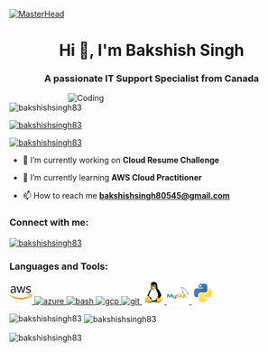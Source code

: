 [![MasterHead](https://repository-images.githubusercontent.com/588181932/e36ec678-7984-4cdd-8e4c-a3932772ff8e)](https://sites.google.com/view/bakshishsinghsportfolio/home)
<h1 align="center">Hi 👋, I'm Bakshish Singh</h1>
<h3 align="center">A passionate IT Support Specialist from Canada</h3>
<img align="right" alt="Coding" width="400" src="https://cdn.dribbble.com/users/1162077/screenshots/3848914/programmer.gif">

<p align="left"> <img src="https://komarev.com/ghpvc/?username=bakshishsingh83&label=Profile%20views&color=0e75b6&style=flat" alt="bakshishsingh83" /> </p>

<p align="left"> <a href="https://github.com/ryo-ma/github-profile-trophy"><img src="https://github-profile-trophy.vercel.app/?username=bakshishsingh83" alt="bakshishsingh83" /></a> </p>

<p align="left"> <a href="https://twitter.com/bakshishsingh83" target="blank"><img src="https://img.shields.io/twitter/follow/bakshishsingh83?logo=twitter&style=for-the-badge" alt="bakshishsingh83" /></a> </p>

- 🔭 I’m currently working on **Cloud Resume Challenge**

- 🌱 I’m currently learning **AWS Cloud Practitioner**

- 📫 How to reach me **bakshishsingh80545@gmail.com**

<h3 align="left">Connect with me:</h3>
<p align="left">
<a href="https://twitter.com/bakshishsingh83" target="blank"><img align="center" src="https://raw.githubusercontent.com/rahuldkjain/github-profile-readme-generator/master/src/images/icons/Social/twitter.svg" alt="bakshishsingh83" height="30" width="40" /></a>
</p>

<h3 align="left">Languages and Tools:</h3>
<p align="left"> <a href="https://aws.amazon.com" target="_blank" rel="noreferrer"> <img src="https://raw.githubusercontent.com/devicons/devicon/master/icons/amazonwebservices/amazonwebservices-original-wordmark.svg" alt="aws" width="40" height="40"/> </a> <a href="https://azure.microsoft.com/en-in/" target="_blank" rel="noreferrer"> <img src="https://www.vectorlogo.zone/logos/microsoft_azure/microsoft_azure-icon.svg" alt="azure" width="40" height="40"/> </a> <a href="https://www.gnu.org/software/bash/" target="_blank" rel="noreferrer"> <img src="https://www.vectorlogo.zone/logos/gnu_bash/gnu_bash-icon.svg" alt="bash" width="40" height="40"/> </a> <a href="https://cloud.google.com" target="_blank" rel="noreferrer"> <img src="https://www.vectorlogo.zone/logos/google_cloud/google_cloud-icon.svg" alt="gcp" width="40" height="40"/> </a> <a href="https://git-scm.com/" target="_blank" rel="noreferrer"> <img src="https://www.vectorlogo.zone/logos/git-scm/git-scm-icon.svg" alt="git" width="40" height="40"/> </a> <a href="https://www.linux.org/" target="_blank" rel="noreferrer"> <img src="https://raw.githubusercontent.com/devicons/devicon/master/icons/linux/linux-original.svg" alt="linux" width="40" height="40"/> </a> <a href="https://www.mysql.com/" target="_blank" rel="noreferrer"> <img src="https://raw.githubusercontent.com/devicons/devicon/master/icons/mysql/mysql-original-wordmark.svg" alt="mysql" width="40" height="40"/> </a> <a href="https://www.python.org" target="_blank" rel="noreferrer"> <img src="https://raw.githubusercontent.com/devicons/devicon/master/icons/python/python-original.svg" alt="python" width="40" height="40"/> </a> </p>

<p><img align="left" src="https://github-readme-stats.vercel.app/api/top-langs?username=bakshishsingh83&show_icons=true&locale=en&layout=compact" alt="bakshishsingh83" /></p>

<p>&nbsp;<img align="center" src="https://github-readme-stats.vercel.app/api?username=bakshishsingh83&show_icons=true&locale=en" alt="bakshishsingh83" /></p>

<p><img align="center" src="https://github-readme-streak-stats.herokuapp.com/?user=bakshishsingh83&" alt="bakshishsingh83" /></p>
